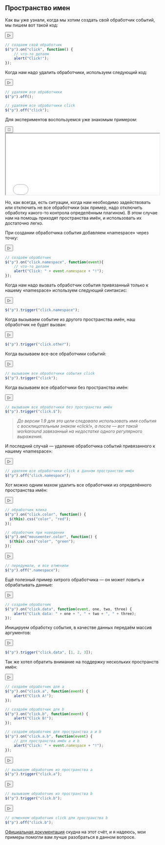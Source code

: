 ## Пространство имен

Как вы уже узнали, когда мы хотим создать свой обработчик событий, мы пишем вот такой код:

<button class="jqbook run" data-target="#handlers-example">▷</button>

```javascript
// создаем свой обработчик
$("p").on("click", function() {
    // что-то делаем
    alert("Click!");
});
```

Когда нам надо удалить обработчики, используем следующий код:

<button class="jqbook run" data-target="#handlers-example">▷</button>

```javascript
// удаляем все обработчики
$("p").off();

// удаляем все обработчики click
$("p").off("click");
```

Для экспериментов воспользуемся уже знакомым примером:

<div class="jqbook">
<button class="jqbook sticky">📌</button>
<iframe class="jqbook" id="handlers-example" width="100%" height="200px" border="0" src="../code/events.handlers.html"></iframe>
</div>

Но, как всегда, есть ситуации, когда нам необходимо задействовать или отключить не все обработчики (как пример, надо отключить обработку какого-то контрола определённым плагином). В этом случае нам на помощь приходят пространства имён, и использовать их достаточно легко.

При создании обработчика события добавляем «namespace» через точку:

<button class="jqbook run" data-target="#handlers-example">▷</button>

```javascript
// создаём обработчик
$("p").on("click.namespace", function(event){
    // что-то делаем
    alert("Click: " + event.namespace + "!");
});
```

Когда нам надо вызвать обработчик события привязанный только к нашему «namespace» используем следующий синтаксис:

<button class="jqbook run" data-target="#handlers-example">▷</button>

```javascript
$("p").trigger("click.namespace");
```

Когда вызываем событие из другого пространства имён, наш обработчик не будет вызван:

<button class="jqbook run" data-target="#handlers-example">▷</button>

```javascript
$("p").trigger("click.other");
```

Когда вызываем все-все обработчики событий:

<button class="jqbook run" data-target="#handlers-example">▷</button>

```javascript
// вызываем все обработчики события click
$("p").trigger("click");
```

Когда вызываем все обработчики без пространства имён:

<button class="jqbook run" data-target="#handlers-example">▷</button>

```javascript
// вызываем все обработчики без пространства имён
$("p").trigger("click.$");
```

> _До версии 1.9 для это цели следовало использовать имя события с восклицательным знаком «click!», а после — вот такой workaround завязанный на недостатке одного регулярного выражения._

И последний случай — удаление обработчика событий привязанного к нашему «namespace»:

<button class="jqbook run" data-target="#handlers-example">▷</button>

```javascript
// удаляем все обработчики click в данном пространстве имён
$("p").off("click.namespace");
```

Хот можно одним махом удалить все обработчики из определённого пространства имён:

<button class="jqbook run" data-target="#handlers-example">▷</button>

```javascript
// обработчик клика
$("p").on("click.color", function() {
  $(this).css("color", "red");
});

// обработчик при наведении
$("p").on("mouseenter.color", function() {
  $(this).css("color", "green");
});
```

<button class="jqbook run" data-target="#handlers-example">▷</button>

```javascript
// передумали, и все отменили
$("p").off(".namespace");
```

Ещё полезный пример хитрого обработчика — он может ловить и обрабатывать данные:

<button class="jqbook run" data-target="#handlers-example">▷</button>

```javascript
// создаём обработчик
$("p").on("click.data", function(event, one, two, three) {
    alert("Click data: " + one + ", " + two + ", " + three);
});
```

Иницируем обработку события, в качестве данных передаём массив аргументов: 

<button class="jqbook run" data-target="#handlers-example">▷</button>

```javascript
$("p").trigger("click.data", [1, 2, 3]);
```

Так же хотел обратить внимание на поддержку нескольких пространств имён:

<button class="jqbook run" data-target="#handlers-example">▷</button>

```javascript
// создаём обработчик для a
$("p").on("click.a", function(event) {
    alert("Click A!");
});

// создаём обработчик для b
$("p").on("click.b", function(event) {
    alert("Click B!");
});

// создаём обработчик для пространства a и b
$("p").on("click.a.b", function(event) {
    // для пространства имён a и b    
    alert("Click: " + event.namespace + "!");
});
```

<button class="jqbook run" data-target="#handlers-example">▷</button>

```javascript
// вызываем обработчик из пространства a
$("p").trigger("click.a");
```

<button class="jqbook run" data-target="#handlers-example">▷</button>

```javascript
// вызываем обработчик из пространства b
$("p").trigger("click.b");
```

<button class="jqbook run" data-target="#handlers-example">▷</button>

```javascript
// отменяем обработчик click для пространства b
$("p").off("click.b");
```

[Официальная документация](http://api.jquery.com/event.namespace/) скудна на этот счёт, и я надеюсь, мои примеры помогли вам лучше разобраться в данном вопросе.
